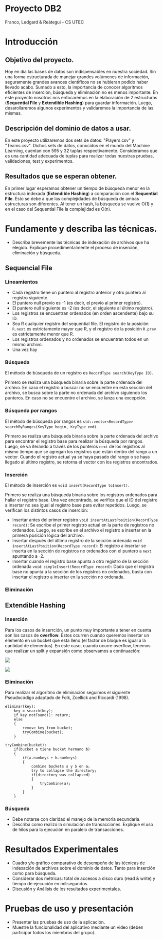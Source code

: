 # Proyecto DB2
Franco, Ledgard & Reátegui - CS UTEC

# Introducción
## Objetivo del proyecto.

Hoy en día las bases de datos son indispensables en nuestra sociedad. Sin una forma estructurada de manejar grandes volúmenes de información, seguramente grandes avances científicos no se hubieran podido haber llevado acabo. Sumado a esto, la importancia de conocer algoritmos eficientes de inserción, búsqueda y eliminación no es menos importante. En este proyecto nosotros nos enfocaremos en la elaboración de 2 estructuras (**Sequential File** y **Extendible Hashing**) para guardar información. Luego, desarollaremos algunos experimentos y validaremos la importancia de las mismas. 

## Descripción del dominio de datos a usar.

En este proyecto utilizaremos dos sets de datos: "Players.csv" y "Teams.csv". Dichos sets de datos, conocidos en el mundo del Machine Learning, cuentan con 595 y 32 tuplas respectivamente. Consideramos que es una cantidad adecuada de tuplas para realizar todas nuestras pruebas, validaciones, test y experimentos. 

## Resultados que se esperan obtener.

En primer lugar esperamos obtener un tiempo de búsqueda menor en la estructura indexada (**Extendible Hashing**) a comparación con el **Sequential File**. Esto se debe a que las complejidades de búsqueda de ambas estructuras son diferentes. Al tener un hash, la búsqueda se vuelve O(1) y en el caso del Sequential File la complejidad es O(n).

# Fundamente y describa las técnicas.

- Describa brevemente las técnicas de indexación de archivos que ha elegido. Explique procedimentalmente el proceso de inserción, eliminación y búsqueda.

## Sequencial File

### Lineamientos

- Cada registro tiene un puntero al registro anterior y otro puntero al registro siguiente.
- El puntero null previo es -1 (es decir, el previo al primer registro).
- El puntero null siguiente es -2 (es decir, el siguiente al último registro).
- Los registros se encuentran ordenados (en orden ascendente) bajo su ID.
- Sea R cualquier registro del sequential file. El registro de la posición ```R.next``` es estrictamente mayor que R, y el registro de la posición ```R.prev``` es estrictamente menor que R.
- Los registros ordenados y no ordenados se encuentran todos en un mismo archivo.
- Una vez hay 

### Búsqueda

El método de búsqueda de un registro es ```RecordType search(KeyType ID)```.

Primero se realiza una búsqueda binaria sobre la parte ordenada del archivo. En caso el registro a buscar no se encuentre en esta sección del archivo, se busca sobre la parte no ordenada del archivo siguiendo los punteros. En caso no se encuentre el archivo, se lanza una excepción.

### Búsqueda por rangos

El método de búsqueda por rangos es ```std::vector<RecordType> searchByRanges(KeyType begin, KeyType end)```.

Primero se realiza una búsqueda binaria sobre la parte ordenada del archivo para encontrar el registro base para realizar la búsqueda por rangos. Luego, se va iterando a través de los punteros ```next``` de los registros al mismo tiempo que se agregan los registros que están dentro del rango a un vector. Cuando el registro actual ya se haya pasado del rango o se haya llegado al último registro, se retorna el vector con los registros encontrados.

### Inserción

El método de inserción es ```void insert(RecordType toInsert)```.

Primero se realiza una búsqueda binaria sobre los registros ordenados para hallar el registro base. Una vez encontrado, se verifica que el ID del registro a insertar no sea igual al registro base para evitar repetidos. Luego, se verifican los distintos casos de inserción:

- Insertar antes del primer registro ```void insertAtLastPosition(RecordType record)```: Se escribe el primer registro actual en la parte de registros no ordenados. Luego, se escribe en el archivo el registro a insertar en la primera posición lógica del archivo.
- Insertar después del último registro de la sección ordenada ```void insertAtLastPosition(RecordType record)```: El registro a insertar se inserta en la sección de registros no ordenados con el puntero a ```next``` apuntando a -2.
- Insertar cuando el registro base apunta a otro registro de la sección ordenada ```void simpleInsert(RecordType record)```: Dado que el registro base no apunta a la sección de los registros no ordenados, basta con insertar el registro a insertar en la sección no ordenada.

### Eliminación

## Extendible Hashing

### Inserción

Para los casos de inserrción, un punto muy importante a tener en cuenta son los casos de **overflow**. Estos ocurren cuando queremos insertar un elemento en un bucket que esta lleno (el factor de bloque es igual a la cantidad de elementos). En este caso, cuando ocurre overflow, tenemos que realizar un split y expansión como observamos a continuación:

![](https://i.ibb.co/JdQbHmx/Captura-de-Pantalla-2020-10-12-a-la-s-15-41-20.png)

![](https://i.ibb.co/92VQD20/Captura-de-Pantalla-2020-10-12-a-la-s-15-41-25.png)

### Eliminación

Para realizar el algorítmo de eliminación seguimos el siguiente Pseudocódigo adaptado de Folk, Zoellick and Riccardi (1998). 

```
eliminar(key):
    key = search(key);
    if key.notFound(): return;
    else
    {
        remove key from bucket;
        tryCombine(bucket);
    }
    
tryCombine(bucket):
    if(bucket a tiene bucket hermano b)
    {
        if(a.numkeys + b.numkeys)
        {
            combine buckets a y b en a;
            try to collapse the directory;
            if(directory was collapsed)
            {
                tryCombine(a);
            }
        }
    }

```


### Búsqueda

- Debe notarse con claridad el manejo de la memoria secundaria.
- Describa como realizó la simulación de transacciones. Explique el uso de hilos para la ejecución en paralelo de transacciones.

# Resultados Experimentales
- Cuadro y/o gráfico comparativo de desempeño de las técnicas de indexación de archivos sobre el dominio de datos. Tanto para inserción como para búsqueda.
- Considerar dos métricas: total de accesos a disco duro (read & write) y tiempo de ejecución en milisegundos.
- Discusión y Análisis de los resultados experimentales.

# Pruebas de uso y presentación

- Presentar las pruebas de uso de la aplicación.
- Muestre la funcionalidad del aplicativo mediante un video (deben participar todos los
miembros del grupo).